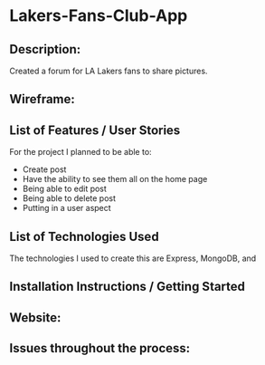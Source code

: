 # Lakers-Fans-Club-App
## Description:
Created a forum for LA Lakers fans to share pictures.

## Wireframe: 







## List of Features / User Stories
For the project I planned to be able to:
* Create post
* Have the ability to see them all on the home page
* Being able to edit post
* Being able to delete post
* Putting in a user aspect


 

## List of Technologies Used
The technologies I used to create this are Express, MongoDB, and 

## Installation Instructions / Getting Started



## Website:


## Issues throughout the process:
